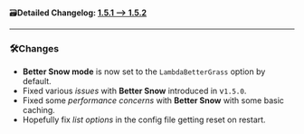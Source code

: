 🗃️**Detailed Changelog: [1.5.1 --> 1.5.2](https://github.com/UltimatChamp/BetterGrassify/compare/1.5.1+fabric.1.21.4...1.5.2+fabric.1.21.4)**

---

### 🛠️Changes

- **Better Snow mode** is now set to the `LambdaBetterGrass` option by default.
- Fixed various _issues_ with **Better Snow** introduced in v`1.5.0`.
- Fixed some _performance concerns_ with **Better Snow** with some basic caching.
- Hopefully fix _list options_ in the config file getting reset on restart.
